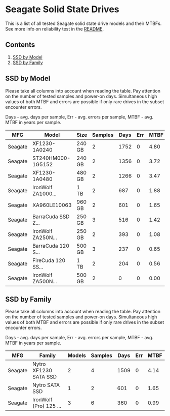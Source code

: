 Seagate Solid State Drives
==========================

This is a list of all tested Seagate solid state drive models and their MTBFs. See
more info on reliability test in the [README](https://github.com/bsdhw/SMART).

Contents
--------

1. [ SSD by Model  ](#ssd-by-model)
2. [ SSD by Family ](#ssd-by-family)

SSD by Model
------------

Please take all columns into account when reading the table. Pay attention on the
number of tested samples and power-on days. Simultaneous high values of both MTBF
and errors are possible if only rare drives in the subset encounter errors.

Days - avg. days per sample,
Err  - avg. errors per sample,
MTBF - avg. MTBF in years per sample.

| MFG       | Model              | Size   | Samples | Days  | Err   | MTBF |
|-----------|--------------------|--------|---------|-------|-------|------|
| Seagate   | XF1230-1A0240      | 240 GB | 2       | 1752  | 0     | 4.80   |
| Seagate   | ST240HM000-1G5152  | 240 GB | 2       | 1356  | 0     | 3.72   |
| Seagate   | XF1230-1A0480      | 480 GB | 2       | 1266  | 0     | 3.47   |
| Seagate   | IronWolf ZA1000... | 1 TB   | 2       | 687   | 0     | 1.88   |
| Seagate   | XA960LE10063       | 960 GB | 2       | 601   | 0     | 1.65   |
| Seagate   | BarraCuda SSD Z... | 250 GB | 3       | 516   | 0     | 1.42   |
| Seagate   | IronWolf ZA250N... | 250 GB | 2       | 393   | 0     | 1.08   |
| Seagate   | BarraCuda 120 S... | 500 GB | 3       | 237   | 0     | 0.65   |
| Seagate   | FireCuda 120 SS... | 1 TB   | 2       | 204   | 0     | 0.56   |
| Seagate   | IronWolf ZA500N... | 500 GB | 2       | 0     | 0     | 0.00   |

SSD by Family
-------------

Please take all columns into account when reading the table. Pay attention on the
number of tested samples and power-on days. Simultaneous high values of both MTBF
and errors are possible if only rare drives in the subset encounter errors.

Days - avg. days per sample,
Err  - avg. errors per sample,
MTBF - avg. MTBF in years per sample.

| MFG       | Family                 | Models | Samples | Days  | Err   | MTBF |
|-----------|------------------------|--------|---------|-------|-------|------|
| Seagate   | Nytro XF1230 SATA SSD  | 2      | 4       | 1509  | 0     | 4.14   |
| Seagate   | Nytro SATA SSD         | 1      | 2       | 601   | 0     | 1.65   |
| Seagate   | IronWolf (Pro) 125 ... | 3      | 6       | 360   | 0     | 0.99   |
